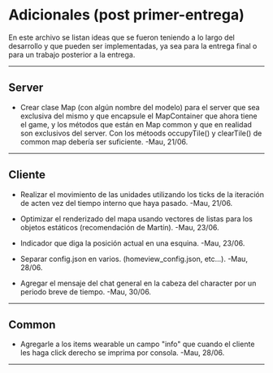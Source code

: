 # Adicionales (post primer-entrega)

En este archivo se listan ideas que se fueron teniendo a lo largo del desarrollo y que pueden ser implementadas, ya sea para la entrega final o para un trabajo posterior a la entrega.

---

## Server

* Crear clase Map (con algún nombre del modelo) para el server que sea exclusiva del mismo y que encapsule el MapContainer que ahora tiene el game, y los métodos que están en Map common y que en realidad son exclusivos del server. Con los métoods occupyTile() y clearTile() de common map debería ser suficiente. -Mau, 21/06.

---

## Cliente

* Realizar el movimiento de las unidades utilizando los ticks de la iteración de acten vez del tiempo interno que haya pasado. -Mau, 21/06.

* Optimizar el renderizado del mapa usando vectores de listas para los objetos estáticos (recomendación de Martín). -Mau, 23/06.

* Indicador que diga la posición actual en una esquina. -Mau, 23/06.

* Separar config.json en varios. (homeview_config.json, etc...). -Mau, 28/06.

* Agregar el mensaje del chat general en la cabeza del character por un periodo breve de tiempo. -Mau, 30/06.

---

## Common

* Agregarle a los items wearable un campo "info" que cuando el cliente les haga click derecho se imprima por consola. -Mau, 28/06.

---